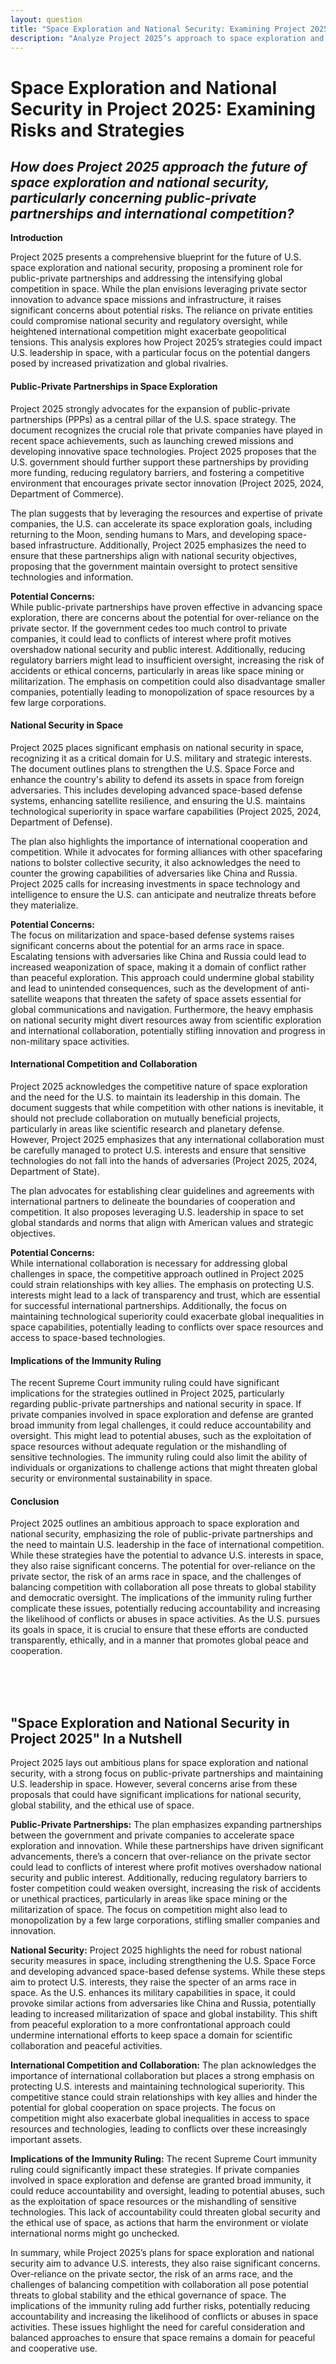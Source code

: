 ```yaml
---
layout: question
title: "Space Exploration and National Security: Examining Project 2025's Strategy"
description: "Analyze Project 2025’s approach to space exploration and national security, focusing on public-private partnerships and the risks associated with international competition."
---
```


# **Space Exploration and National Security in Project 2025: Examining Risks and Strategies**

## *How does Project 2025 approach the future of space exploration and national security, particularly concerning public-private partnerships and international competition?*

**Introduction**

Project 2025 presents a comprehensive blueprint for the future of U.S. space exploration and national security, proposing a prominent role for public-private partnerships and addressing the intensifying global competition in space. While the plan envisions leveraging private sector innovation to advance space missions and infrastructure, it raises significant concerns about potential risks. The reliance on private entities could compromise national security and regulatory oversight, while heightened international competition might exacerbate geopolitical tensions. This analysis explores how Project 2025’s strategies could impact U.S. leadership in space, with a particular focus on the potential dangers posed by increased privatization and global rivalries.

#### **Public-Private Partnerships in Space Exploration**

Project 2025 strongly advocates for the expansion of public-private partnerships (PPPs) as a central pillar of the U.S. space strategy. The document recognizes the crucial role that private companies have played in recent space achievements, such as launching crewed missions and developing innovative space technologies. Project 2025 proposes that the U.S. government should further support these partnerships by providing more funding, reducing regulatory barriers, and fostering a competitive environment that encourages private sector innovation (Project 2025, 2024, Department of Commerce).

The plan suggests that by leveraging the resources and expertise of private companies, the U.S. can accelerate its space exploration goals, including returning to the Moon, sending humans to Mars, and developing space-based infrastructure. Additionally, Project 2025 emphasizes the need to ensure that these partnerships align with national security objectives, proposing that the government maintain oversight to protect sensitive technologies and information.

**Potential Concerns:**  
While public-private partnerships have proven effective in advancing space exploration, there are concerns about the potential for over-reliance on the private sector. If the government cedes too much control to private companies, it could lead to conflicts of interest where profit motives overshadow national security and public interest. Additionally, reducing regulatory barriers might lead to insufficient oversight, increasing the risk of accidents or ethical concerns, particularly in areas like space mining or militarization. The emphasis on competition could also disadvantage smaller companies, potentially leading to monopolization of space resources by a few large corporations.

#### **National Security in Space**

Project 2025 places significant emphasis on national security in space, recognizing it as a critical domain for U.S. military and strategic interests. The document outlines plans to strengthen the U.S. Space Force and enhance the country's ability to defend its assets in space from foreign adversaries. This includes developing advanced space-based defense systems, enhancing satellite resilience, and ensuring the U.S. maintains technological superiority in space warfare capabilities (Project 2025, 2024, Department of Defense).

The plan also highlights the importance of international cooperation and competition. While it advocates for forming alliances with other spacefaring nations to bolster collective security, it also acknowledges the need to counter the growing capabilities of adversaries like China and Russia. Project 2025 calls for increasing investments in space technology and intelligence to ensure the U.S. can anticipate and neutralize threats before they materialize.

**Potential Concerns:**  
The focus on militarization and space-based defense systems raises significant concerns about the potential for an arms race in space. Escalating tensions with adversaries like China and Russia could lead to increased weaponization of space, making it a domain of conflict rather than peaceful exploration. This approach could undermine global stability and lead to unintended consequences, such as the development of anti-satellite weapons that threaten the safety of space assets essential for global communications and navigation. Furthermore, the heavy emphasis on national security might divert resources away from scientific exploration and international collaboration, potentially stifling innovation and progress in non-military space activities.

#### **International Competition and Collaboration**

Project 2025 acknowledges the competitive nature of space exploration and the need for the U.S. to maintain its leadership in this domain. The document suggests that while competition with other nations is inevitable, it should not preclude collaboration on mutually beneficial projects, particularly in areas like scientific research and planetary defense. However, Project 2025 emphasizes that any international collaboration must be carefully managed to protect U.S. interests and ensure that sensitive technologies do not fall into the hands of adversaries (Project 2025, 2024, Department of State).

The plan advocates for establishing clear guidelines and agreements with international partners to delineate the boundaries of cooperation and competition. It also proposes leveraging U.S. leadership in space to set global standards and norms that align with American values and strategic objectives.

**Potential Concerns:**  
While international collaboration is necessary for addressing global challenges in space, the competitive approach outlined in Project 2025 could strain relationships with key allies. The emphasis on protecting U.S. interests might lead to a lack of transparency and trust, which are essential for successful international partnerships. Additionally, the focus on maintaining technological superiority could exacerbate global inequalities in space capabilities, potentially leading to conflicts over space resources and access to space-based technologies.

#### **Implications of the Immunity Ruling**

The recent Supreme Court immunity ruling could have significant implications for the strategies outlined in Project 2025, particularly regarding public-private partnerships and national security in space. If private companies involved in space exploration and defense are granted broad immunity from legal challenges, it could reduce accountability and oversight. This might lead to potential abuses, such as the exploitation of space resources without adequate regulation or the mishandling of sensitive technologies. The immunity ruling could also limit the ability of individuals or organizations to challenge actions that might threaten global security or environmental sustainability in space.

#### **Conclusion**

Project 2025 outlines an ambitious approach to space exploration and national security, emphasizing the role of public-private partnerships and the need to maintain U.S. leadership in the face of international competition. While these strategies have the potential to advance U.S. interests in space, they also raise significant concerns. The potential for over-reliance on the private sector, the risk of an arms race in space, and the challenges of balancing competition with collaboration all pose threats to global stability and democratic oversight. The implications of the immunity ruling further complicate these issues, potentially reducing accountability and increasing the likelihood of conflicts or abuses in space activities. As the U.S. pursues its goals in space, it is crucial to ensure that these efforts are conducted transparently, ethically, and in a manner that promotes global peace and cooperation.

<br><br><br>

## <span id="nutshell">"Space Exploration and National Security in Project 2025" In a Nutshell</span>

Project 2025 lays out ambitious plans for space exploration and national security, with a strong focus on public-private partnerships and maintaining U.S. leadership in space. However, several concerns arise from these proposals that could have significant implications for national security, global stability, and the ethical use of space.

**Public-Private Partnerships:** The plan emphasizes expanding partnerships between the government and private companies to accelerate space exploration and innovation. While these partnerships have driven significant advancements, there’s a concern that over-reliance on the private sector could lead to conflicts of interest where profit motives overshadow national security and public interest. Additionally, reducing regulatory barriers to foster competition could weaken oversight, increasing the risk of accidents or unethical practices, particularly in areas like space mining or the militarization of space. The focus on competition might also lead to monopolization by a few large corporations, stifling smaller companies and innovation.

**National Security:** Project 2025 highlights the need for robust national security measures in space, including strengthening the U.S. Space Force and developing advanced space-based defense systems. While these steps aim to protect U.S. interests, they raise the specter of an arms race in space. As the U.S. enhances its military capabilities in space, it could provoke similar actions from adversaries like China and Russia, potentially leading to increased militarization of space and global instability. This shift from peaceful exploration to a more confrontational approach could undermine international efforts to keep space a domain for scientific collaboration and peaceful activities.

**International Competition and Collaboration:** The plan acknowledges the importance of international collaboration but places a strong emphasis on protecting U.S. interests and maintaining technological superiority. This competitive stance could strain relationships with key allies and hinder the potential for global cooperation on space projects. The focus on competition might also exacerbate global inequalities in access to space resources and technologies, leading to conflicts over these increasingly important assets.

**Implications of the Immunity Ruling:** The recent Supreme Court immunity ruling could significantly impact these strategies. If private companies involved in space exploration and defense are granted broad immunity, it could reduce accountability and oversight, leading to potential abuses, such as the exploitation of space resources or the mishandling of sensitive technologies. This lack of accountability could threaten global security and the ethical use of space, as actions that harm the environment or violate international norms might go unchecked.

In summary, while Project 2025’s plans for space exploration and national security aim to advance U.S. interests, they also raise significant concerns. Over-reliance on the private sector, the risk of an arms race, and the challenges of balancing competition with collaboration all pose potential threats to global stability and the ethical governance of space. The implications of the immunity ruling add further risks, potentially reducing accountability and increasing the likelihood of conflicts or abuses in space activities. These issues highlight the need for careful consideration and balanced approaches to ensure that space remains a domain for peaceful and cooperative use.
